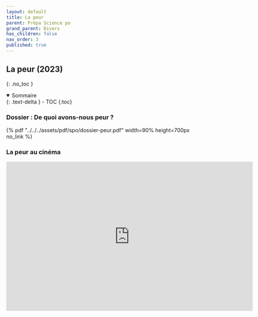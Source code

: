 ```yaml
---
layout: default
title: La peur
parent: Prépa Science po
grand_parent: Divers
has_children: false
nav_order: 3
published: true
---
```

## La peur (2023)
{: .no_toc }

<details open markdown="block">
  <summary>
    Sommaire
  </summary>
  {: .text-delta }
- TOC
{:toc}
</details>

### Dossier : De quoi avons-nous peur ?

{% pdf "../../../assets/pdf/spo/dossier-peur.pdf" width=90% height=700px no_link %}

### La peur au cinéma

<iframe src="https://docs.google.com/presentation/d/e/2PACX-1vROAo1YiI79pOPHMV3w4swOD1Y2eQXli0fTVgufjfJ1xcxwnKKdpbjFmIDMQNg7e830fbSs04S25s7a/embed?start=false&loop=false&delayms=60000" frameborder="0" width="660" height="399" allowfullscreen="true" mozallowfullscreen="true" webkitallowfullscreen="true"></iframe>